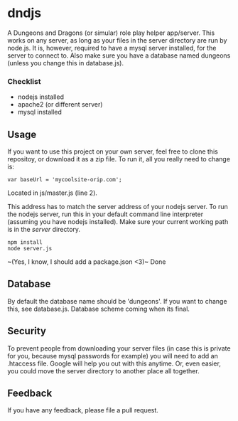 # dndjs
A Dungeons and Dragons (or simular) role play helper app/server. This works on any server, as long as your files in the server directory are run by node.js. It is, however, required to have a mysql server installed, for the server to connect to. Also make sure you have a database named dungeons (unless you change this in database.js).

### Checklist
 - nodejs installed
 - apache2 (or different server)
 - mysql installed

## Usage
If you want to use this project on your own server, feel free to clone this repositoy, or download it as a zip file. To run it, all you really need to change is:
```
var baseUrl = 'mycoolsite-orip.com';
```
Located in js/master.js (line 2).


This address has to match the server address of your nodejs server. To run the nodejs server, run this in your default command line interpreter (assuming you have nodejs installed). Make sure your current working path is in the *server* directory.
```
npm install
node server.js
```
~(Yes, I know, I should add a package.json <3)~ Done

## Database
By default the database name should be 'dungeons'. If you want to change this, see database.js. Database scheme coming when its final.

## Security
To prevent people from downloading your server files (in case this is private for you, because mysql passwords for example) you will need to add an .htaccess file. Google will help you out with this anytime. Or, even easier, you could move the server directory to another place all together.

## Feedback
If you have any feedback, please file a pull request.
